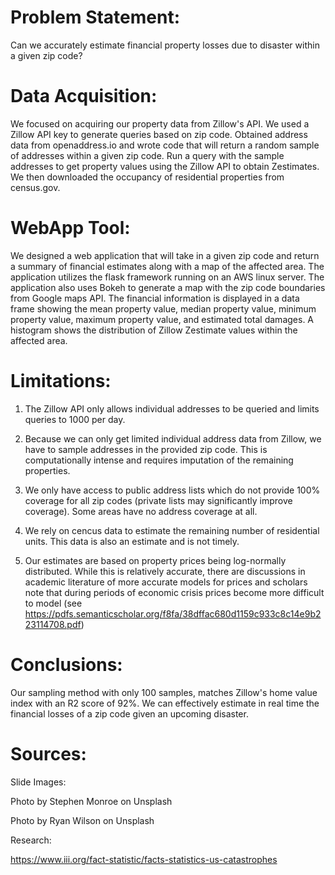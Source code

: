 # Problem Statement:

Can we accurately estimate financial property losses due to disaster within a given zip code?


# Data Acquisition:

We focused on acquiring our property data from Zillow's API. We used a Zillow API key to generate queries based on zip code. Obtained address data from openaddress.io and wrote code that will return a random sample of addresses within a given zip code. Run a query with the sample addresses to get property values using the Zillow API to obtain Zestimates. We then downloaded the occupancy of residential properties from census.gov.


# WebApp Tool:

We designed a web application that will take in a given zip code and return a summary of financial estimates along with a map of the affected area. The application utilizes the flask framework running on an AWS linux server. The application also uses Bokeh to generate a map with the zip code boundaries from Google maps API. The financial information is displayed in a data frame showing the mean property value, median property value, minimum property value, maximum property value, and estimated total damages. A histogram shows the distribution of Zillow Zestimate values within the affected area.


# Limitations:

1. The Zillow API only allows individual addresses to be queried and limits queries to 1000 per day.  

2. Because we can only get limited individual address data from Zillow, we have to sample addresses in the provided zip code. This is computationally intense and requires imputation of the remaining properties.  

3. We only have access to public address lists which do not provide 100% coverage for all zip codes (private lists may significantly improve coverage). Some areas have no address coverage at all.  

4. We rely on cencus data to estimate the remaining number of residential units. This data is also an estimate and is not timely.  

5. Our estimates are based on property prices being log-normally distributed. While this is relatively accurate, there are discussions in academic literature of more accurate models for prices and scholars note that during periods of economic crisis prices become more difficult to model (see https://pdfs.semanticscholar.org/f8fa/38dffac680d1159c933c8c14e9b223114708.pdf)


# Conclusions:

Our sampling method with only 100 samples, matches Zillow's home value index with an R2 score of 92%. We can effectively estimate in real time the financial losses of a zip code given an upcoming disaster.


# Sources:

Slide Images:

Photo by Stephen Monroe on Unsplash

Photo by Ryan Wilson on Unsplash

Research:

https://www.iii.org/fact-statistic/facts-statistics-us-catastrophes